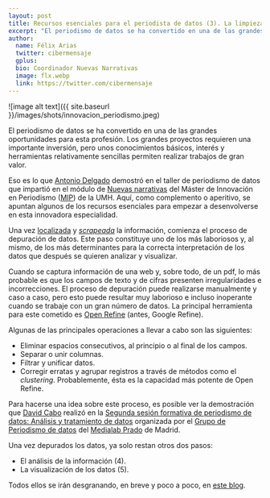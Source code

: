 ```yaml
---
layout: post
title: Recursos esenciales para el periodista de datos (3). La limpieza de la información
excerpt: "El periodismo de datos se ha convertido en una de las grandes oportunidades para esta profesión. Los grandes proyectos requieren una importante inversión, pero unos conocimientos básicos, interés y herramientas relativamente sencillas permiten realizar trabajos de gran valor periodístico."
author:
  name: Félix Arias
  twitter: cibermensaje
  gplus:  
  bio: Coordinador Nuevas Narrativas
  image: flx.webp
  link: https://twitter.com/cibermensaje
---
```

![image alt text]({{ site.baseurl }}/images/shots/innovacion_periodismo.jpeg)

El periodismo de datos se ha convertido en una de las grandes oportunidades para esta profesión. Los grandes proyectos requieren una importante inversión, pero unos conocimientos básicos, interés y herramientas relativamente sencillas permiten realizar trabajos de gran valor.

Eso es lo que [Antonio Delgado](https://twitter.com/adelgado "Perfil de este profesional en Twitter") demostró en el taller de periodismo de datos que impartió en el módulo de [Nuevas narrativas](https://twitter.com/search?q=%23NuevasNarrativas&src=typd "Hashtag en Twitter de esta asignatura") del Máster de Innovación en Periodismo ([MIP](http://mip.umh.es/ "Página de inicio de este proyecto académico")) de la UMH. Aquí, como complemento o aperitivo, se apuntan algunos de los recursos esenciales para empezar a desenvolverse en esta innovadora especialidad.

Una vez [localizada](mip.umh.es/blog/2014/04/08/recursos_datos/) y [_scrapeada_](mip.umh.es/blog/2014/04/08/recursos_datos_dos/) la información, comienza el proceso de depuración de datos. Este paso constituye uno de los más laboriosos y, al mismo, de los más determinantes para la correcta interpretación de los datos que después se quieren analizar y visualizar.

Cuando se captura información de una web y, sobre todo, de un pdf, lo más probable es que los campos de texto y de cifras presenten irregularidades e incorrecciones. El proceso de depuración puede realizarse manualmente y caso a caso, pero esto puede resultar muy laborioso e incluso inoperante cuando se trabaje con un gran número de datos.  La principal herramienta para este cometido es [Open Refine](http://openrefine.org/ "Web inicial de este producto") (antes, Google Refine).

Algunas de las principales operaciones a llevar a cabo son las siguientes:

* Eliminar espacios consecutivos, al principio o al final de los campos.
* Separar o unir columnas.
* Filtrar y unificar datos.
* Corregir erratas y agrupar registros a través de métodos como el _clustering_. Probablemente, ésta es la capacidad más potente de Open Refine.

Para hacerse una idea sobre este proceso, es posible ver la demostración que [David Cabo](https://twitter.com/dcabo "Perfil de este desarrollador informático en Twitter") realizó en la [Segunda sesión formativa de periodismo de datos: Análisis y tratamiento de datos](http://medialab-prado.es/article/sesion_formativa_periodismodatos_analisis_tratamiento_datos "Resumen y programa de esta actividad") organizada por el [Grupo de Periodismo de datos](http://medialab-prado.es/article/periodismo_de_datos_-_grupo_de_trabajo "Sección de esta iniciativa") del [Medialab Prado](http://medialab-prado.es/ "Web inicial de esta iniciativa") de Madrid.

Una vez depurados los datos, ya solo restan otros dos pasos:

* El análisis de la información (4).
* La visualización de los datos (5).

Todos ellos se irán desgranando, en breve y poco a poco, en [este blog](http://mip.umh.es/blog/ "Web inicial de este proyecto").